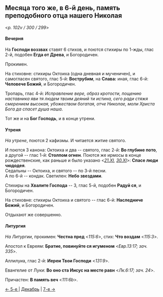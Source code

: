 
## Месяца того же, в 6-й день, память преподобного отца нашего Николая

<*p. 102v / 300 / 299*>

#### Вечерня

На **Господи воззвах** ставят 6 стихов, и поются стихиры по 1-жды, глас 2-й, подобен **Егда от Древа**, 
и Богородичен. 

Прокимен.  

На стиховне: стихиры Октоиха (одна дневная и мученичен), и самогласен святого, глас 5-й: **Вострубим**, 
на **Слава:** иная, глас 6-й: **Человече Божий**, и Богородичен.    

Тропарь, глас 4-й: *Исправление вере, образ кротости, пощению наставника яви тя людем твоим деяний ти 
истина, сего ради стяжя смерением высокая, убожеством богатая, отче Николае, моли Христа Бога да спасет 
душа наша*. 

Тот же и на **Бог Господь**, и в конце утрени. 

#### Утреня

*На утрене*, поются 2 кафизмы. 
И читается житие святого.  
 
И поются 3 канона: Октоиха и два -- святого, глас 2-й: **Во глубине пото**, а другой -- глас 1-й: 
**Столпом огнен**. Поются же ирмосы в конце рождественские, как раньше и было указано <*[21.XI](../11_november/11_21_AST.ru.md), 
[30.XI](../11_november/11_30_AST.ru.md)*>: **Спасе люди чюдодея**.  
Седальны -- Октоиха, и святого -- по 3-й песни.  
А по 6-й -- кондак. 
Светилен: **Небо звездами**. 

Стихиры на **Хвалите Господа** -- 3, глас 5-й, подобен **Радуй ся**, и Богородичен. 

На стиховне: стихиры Октоиха и святого -- глас 6-й: **Наследниче Божий**, и Богородичен. 
 
Отдыхают же совершенно.  
 
#### Литургия

*На Литургии*, прокимен: **Честна пред** <*115:6*>, стих: **Что воздам** <*115:3*>.

Апостол к Евреям: **Братие, повинуйте ся игуменом** <*Евр.13:17; зач. 335*>. 

Аллилуиа, глас 2-й: **Иереи Твои Господи** <*131:9*>. 

Евангелие от Луки: **Во оно ста Иисус на месте равн** <*Лк.6:17; зач. 24*>. 

Причастен: **В память веч** <*111:6b*>. 

[← 5-е ](12_05_AST.ru.md) | [Декабрь](README.md#6-й) | [7-е →](12_07_AST.ru.md) 
